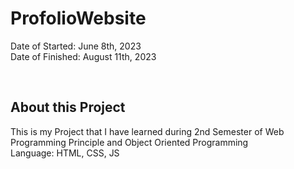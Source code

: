 # ProfolioWebsite
Date of Started: June 8th, 2023 <br>
Date of Finished: August 11th, 2023 

<br>

## About this Project
This is my Project that I have learned during 2nd Semester of Web Programming Principle and Object Oriented Programming<br>
Language: HTML, CSS, JS<br>